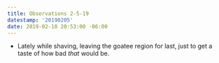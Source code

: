 ```yaml
---
title: Observations 2-5-19
datestamp: '20190205'
date: 2019-02-18 20:53:00 -06:00
---
```


- Lately while shaving, leaving the goatee region for last, just to get a taste of how bad *that* would be.
